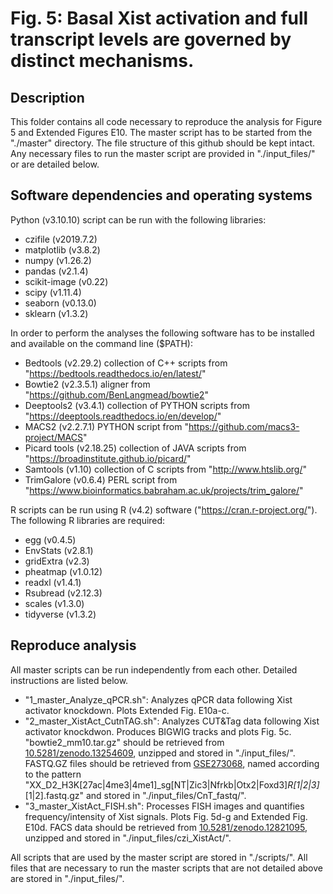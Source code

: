 # Fig. 5: Basal Xist activation and full transcript levels are governed by distinct mechanisms.

## Description
This folder contains all code necessary to reproduce the analysis for Figure 5 and Extended Figures E10. The master script has to be started from the "./master" directory. The file structure of this github should be kept intact. Any necessary files to run the master script are provided in "./input_files/" or are detailed below.


## Software dependencies and operating systems
Python (v3.10.10) script can be run with the following libraries:
- czifile (v2019.7.2)
- matplotlib (v3.8.2)
- numpy (v1.26.2)
- pandas (v2.1.4)
- scikit-image (v0.22)
- scipy (v1.11.4)
- seaborn (v0.13.0) 
- sklearn (v1.3.2)

In order to perform the analyses the following software has to be installed and available on the command line ($PATH):
- Bedtools (v2.29.2) collection of C++ scripts from "https://bedtools.readthedocs.io/en/latest/"
- Bowtie2 (v2.3.5.1) aligner from "https://github.com/BenLangmead/bowtie2"
- Deeptools2 (v3.4.1) collection of PYTHON scripts from "https://deeptools.readthedocs.io/en/develop/"
- MACS2 (v2.2.7.1) PYTHON script from "https://github.com/macs3-project/MACS"
- Picard tools (v2.18.25) collection of JAVA scripts from "https://broadinstitute.github.io/picard/"
- Samtools (v1.10) collection of C scripts from "http://www.htslib.org/"
- TrimGalore (v0.6.4) PERL script from "https://www.bioinformatics.babraham.ac.uk/projects/trim_galore/"

R scripts can be run using R (v4.2) software ("https://cran.r-project.org/"). The following R libraries are required:
- egg (v0.4.5)
- EnvStats (v2.8.1)
- gridExtra (v2.3)
- pheatmap (v1.0.12)
- readxl (v1.4.1)
- Rsubread (v2.12.3)
- scales (v1.3.0)
- tidyverse (v1.3.2)


## Reproduce analysis
All master scripts can be run independently from each other. Detailed instructions are listed below.

- "1_master_Analyze_qPCR.sh": Analyzes qPCR data following Xist activator knockdown. Plots Extended Fig. E10a-c.
- "2_master_XistAct_CutnTAG.sh": Analyzes CUT&Tag data following Xist activator knockdwon. Produces BIGWIG tracks and plots Fig. 5c. "bowtie2_mm10.tar.gz" should be retrieved from [10.5281/zenodo.13254609](https://zenodo.org/records/13254609), unzipped and stored in "./input_files/". FASTQ.GZ files should be retrieved from [GSE273068](https://www.ncbi.nlm.nih.gov/geo/query/acc.cgi?acc=GSE273068), named according to the pattern "XX_D2_H3K[27ac|4me3|4me1]_sg[NT|Zic3|Nfrkb|Otx2|Foxd3]_R[1|2|3]_[1|2].fastq.gz" and stored in "./input_files/CnT_fastq/".
- "3_master_XistAct_FISH.sh": Processes FISH images and quantifies frequency/intensity of Xist signals. Plots Fig. 5d-g and Extended Fig. E10d. FACS data should be retrieved from [10.5281/zenodo.12821095](https://zenodo.org/records/12821095), unzipped and stored in "./input_files/czi_XistAct/".

All scripts that are used by the master script are stored in "./scripts/". All files that are necessary to run the master scripts that are not detailed above are stored in "./input_files/".
